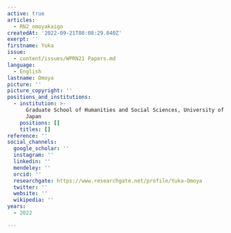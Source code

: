 ```yaml
---
active: true
articles:
  - RN2_omoyakaigo
createdAt: '2022-09-21T08:08:29.840Z'
exerpt: ''
firstname: Yuka
issue:
  - content/issues/WPRN21 Papers.md
language:
  - English
lastname: Omoya
picture: ''
picture_copyright: ''
positions_and_institutions:
  - institution: >-
      Graduate School of Humanities and Social Sciences, University of Tsukuba,
      Japan
    positions: []
    titles: []
reference: ''
social_channels:
  google_scholar: ''
  instagram: ''
  linkedin: ''
  mendeley: ''
  orcid: ''
  researchgate: https://www.researchgate.net/profile/Yuka-Omoya
  twitter: ''
  website: ''
  wikipedia: ''
years:
  - 2022

---
```

